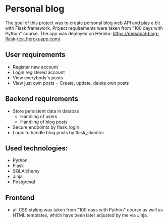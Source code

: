 # Personal blog

The goal of this project was to create personal blog web API and play a bit with Flask framework. Project requirements were taken from "100 days with Python" course.
The app was deployed on Heroku: https://personal-blog-flask-test.herokuapp.com/

## User requirements
- Register new account
- Login registered account
- View everybody's posts
- View just own posts
= Create, update, delete own posts

## Backend requirements
- Store persistent data in databse
  - Handling of users
  - Handling of blog posts
- Secure endpoints by flask_login
- Logic to handle blog posts by flask_ckeditor

## Used technologies:
- Python
- Flask
- SQLAlchemy
- Jinja
- Postgresql

## Frontend
- all CSS styling was taken from "100 days with Python" course as well as HTML templates, which have been later adjusted by me via Jinja.
